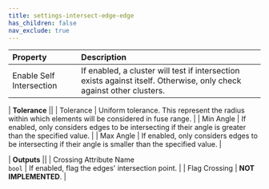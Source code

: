 ```yaml
---
title: settings-intersect-edge-edge
has_children: false
nav_exclude: true
---
```


| Property       | Description          |
|:-------------|:------------------|
| Enable Self Intersection  | If enabled, a cluster will test if intersection exists against itself. Otherwise, only check against other clusters.  |

| **Tolerance** ||
| Tolerance                 | Uniform tolerance. This represent the radius within which elements will be considered in fuse range.  |
| Min Angle                 | If enabled, only considers edges to be intersecting if their angle is greater than the specified value.  |
| Max Angle                 | If enabled, only considers edges to be intersecting if their angle is smaller than the specified value.  |

| **Outputs** ||
| Crossing Attribute Name<br>`bool`        | If enabled, flag the edges' intersection point. |
| Flag Crossing    | **NOT IMPLEMENTED**. |
